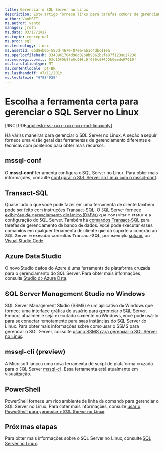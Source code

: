 ```yaml
---
title: Gerenciar o SQL Server no Linux
description: Este artigo fornece links para tarefas comuns de gerenciamento e ferramentas para o SQL Server em execução no Linux.
author: VanMSFT
ms.author: vanto
manager: jroth
ms.date: 03/17/2017
ms.topic: conceptual
ms.prod: sql
ms.technology: linux
ms.assetid: 6bd8eb0b-593d-467e-87ea-ab1c4dbcd1ea
ms.openlocfilehash: 33489d1704d90d32b8b9362b1fa87f123ac17236
ms.sourcegitcommit: 93d1566b9fe0c092c9f0f8c84435b0eede07019f
ms.translationtype: MT
ms.contentlocale: pt-BR
ms.lasthandoff: 07/11/2019
ms.locfileid: "67834925"
---
```

# <a name="choose-the-right-tool-to-manage-sql-server-on-linux"></a>Escolha a ferramenta certa para gerenciar o SQL Server no Linux

[!INCLUDE[appliesto-ss-xxxx-xxxx-xxx-md-linuxonly](../includes/appliesto-ss-xxxx-xxxx-xxx-md-linuxonly.md)]

Há várias maneiras para gerenciar o SQL Server no Linux. A seção a seguir fornece uma visão geral das ferramentas de gerenciamento diferentes e técnicas com ponteiros para obter mais recursos.

## <a name="mssql-conf"></a>mssql-conf 

O **mssql-conf** ferramenta configura o SQL Server no Linux. Para obter mais informações, consulte [configurar o SQL Server no Linux com o mssql-conf](sql-server-linux-configure-mssql-conf.md).

## <a name="transact-sql"></a>Transact-SQL

Quase tudo o que você pode fazer em uma ferramenta de cliente também pode ser feito com instruções Transact-SQL. O SQL Server fornece [exibições de gerenciamento dinâmico (DMVs)](../relational-databases/system-dynamic-management-views/system-dynamic-management-views.md) que consultar o status e a configuração do SQL Server. Também há [comandos Transact-SQL](../t-sql/language-reference.md) para tarefas de gerenciamento de banco de dados. Você pode executar esses comandos em qualquer ferramenta de cliente que dá suporte à conexão ao SQL Server e executar consultas Transact-SQL, por exemplo [sqlcmd](sql-server-linux-setup-tools.md) ou [Visual Studio Code](sql-server-linux-develop-use-vscode.md).

## <a name="azure-data-studio"></a>Azure Data Studio

O novo Studio dados do Azure é uma ferramenta de plataforma cruzada para o gerenciamento do SQL Server. Para obter mais informações, consulte [Studio do Azure Data](../azure-data-studio/what-is.md).

## <a name="sql-server-management-studio-on-windows"></a>SQL Server Management Studio no Windows

SQL Server Management Studio (SSMS) é um aplicativo do Windows que fornece uma interface gráfica do usuário para gerenciar o SQL Server. Embora atualmente seja executado somente no Windows, você pode usá-lo para se conectar remotamente para suas instâncias do SQL Server do Linux. Para obter mais informações sobre como usar o SSMS para gerenciar o SQL Server, consulte [usar o SSMS para gerenciar o SQL Server no Linux](sql-server-linux-manage-ssms.md).

## <a name="mssql-cli-preview"></a>mssql-cli (preview)

A Microsoft lançou uma nova ferramenta de script de plataforma cruzada para o SQL Server [mssql-cli](https://blogs.technet.microsoft.com/dataplatforminsider/2017/12/12/try-mssql-cli-a-new-interactive-command-line-tool-for-sql-server/). Essa ferramenta está atualmente em visualização.

## <a name="powershell"></a>PowerShell

PowerShell fornece um rico ambiente de linha de comando para gerenciar o SQL Server no Linux. Para obter mais informações, consulte [usar o PowerShell para gerenciar o SQL Server no Linux](sql-server-linux-manage-powershell.md).

## <a name="next-steps"></a>Próximas etapas

Para obter mais informações sobre o SQL Server no Linux, consulte [SQL Server no Linux](sql-server-linux-overview.md).
